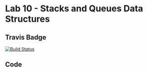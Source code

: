 # Lab 10 - Stacks and Queues Data Structures
## Travis Badge
[![Build Status](https://travis-ci.org/ashtonkellis/10-stacks-queues.svg?branch=master)](https://travis-ci.org/ashtonkellis/10-stacks-queues)

## Code
<!-- YOUR CODE DESCRIPTION HERE -->
